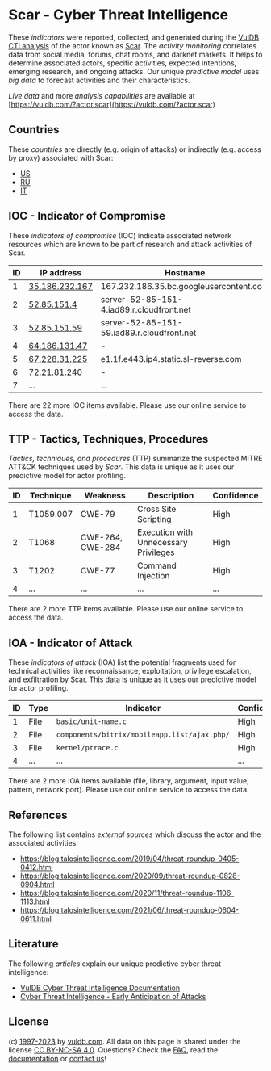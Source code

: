 # Scar - Cyber Threat Intelligence

These _indicators_ were reported, collected, and generated during the [VulDB CTI analysis](https://vuldb.com/?kb.cti) of the actor known as [Scar](https://vuldb.com/?actor.scar). The _activity monitoring_ correlates data from social media, forums, chat rooms, and darknet markets. It helps to determine associated actors, specific activities, expected intentions, emerging research, and ongoing attacks. Our unique _predictive model_ uses _big data_ to forecast activities and their characteristics.

_Live data_ and more _analysis capabilities_ are available at [https://vuldb.com/?actor.scar](https://vuldb.com/?actor.scar)

## Countries

These _countries_ are directly (e.g. origin of attacks) or indirectly (e.g. access by proxy) associated with Scar:

* [US](https://vuldb.com/?country.us)
* [RU](https://vuldb.com/?country.ru)
* [IT](https://vuldb.com/?country.it)

## IOC - Indicator of Compromise

These _indicators of compromise_ (IOC) indicate associated network resources which are known to be part of research and attack activities of Scar.

ID | IP address | Hostname | Campaign | Confidence
-- | ---------- | -------- | -------- | ----------
1 | [35.186.232.167](https://vuldb.com/?ip.35.186.232.167) | 167.232.186.35.bc.googleusercontent.com | - | Medium
2 | [52.85.151.4](https://vuldb.com/?ip.52.85.151.4) | server-52-85-151-4.iad89.r.cloudfront.net | - | High
3 | [52.85.151.59](https://vuldb.com/?ip.52.85.151.59) | server-52-85-151-59.iad89.r.cloudfront.net | - | High
4 | [64.186.131.47](https://vuldb.com/?ip.64.186.131.47) | - | - | High
5 | [67.228.31.225](https://vuldb.com/?ip.67.228.31.225) | e1.1f.e443.ip4.static.sl-reverse.com | - | High
6 | [72.21.81.240](https://vuldb.com/?ip.72.21.81.240) | - | - | High
7 | ... | ... | ... | ...

There are 22 more IOC items available. Please use our online service to access the data.

## TTP - Tactics, Techniques, Procedures

_Tactics, techniques, and procedures_ (TTP) summarize the suspected MITRE ATT&CK techniques used by _Scar_. This data is unique as it uses our predictive model for actor profiling.

ID | Technique | Weakness | Description | Confidence
-- | --------- | -------- | ----------- | ----------
1 | T1059.007 | CWE-79 | Cross Site Scripting | High
2 | T1068 | CWE-264, CWE-284 | Execution with Unnecessary Privileges | High
3 | T1202 | CWE-77 | Command Injection | High
4 | ... | ... | ... | ...

There are 2 more TTP items available. Please use our online service to access the data.

## IOA - Indicator of Attack

These _indicators of attack_ (IOA) list the potential fragments used for technical activities like reconnaissance, exploitation, privilege escalation, and exfiltration by Scar. This data is unique as it uses our predictive model for actor profiling.

ID | Type | Indicator | Confidence
-- | ---- | --------- | ----------
1 | File | `basic/unit-name.c` | High
2 | File | `components/bitrix/mobileapp.list/ajax.php/` | High
3 | File | `kernel/ptrace.c` | High
4 | ... | ... | ...

There are 2 more IOA items available (file, library, argument, input value, pattern, network port). Please use our online service to access the data.

## References

The following list contains _external sources_ which discuss the actor and the associated activities:

* https://blog.talosintelligence.com/2019/04/threat-roundup-0405-0412.html
* https://blog.talosintelligence.com/2020/09/threat-roundup-0828-0904.html
* https://blog.talosintelligence.com/2020/11/threat-roundup-1106-1113.html
* https://blog.talosintelligence.com/2021/06/threat-roundup-0604-0611.html

## Literature

The following _articles_ explain our unique predictive cyber threat intelligence:

* [VulDB Cyber Threat Intelligence Documentation](https://vuldb.com/?kb.cti)
* [Cyber Threat Intelligence - Early Anticipation of Attacks](https://www.scip.ch/en/?labs.20201022)

## License

(c) [1997-2023](https://vuldb.com/?kb.changelog) by [vuldb.com](https://vuldb.com/?kb.about). All data on this page is shared under the license [CC BY-NC-SA 4.0](https://creativecommons.org/licenses/by-nc-sa/4.0/). Questions? Check the [FAQ](https://vuldb.com/?kb.faq), read the [documentation](https://vuldb.com/?kb) or [contact us](https://vuldb.com/?contact)!
